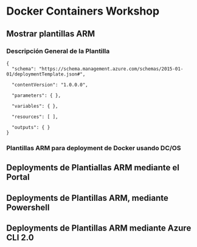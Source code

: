# Docker Containers Workshop

## Mostrar plantillas ARM

### Descripción General de la Plantilla

```
{
  "schema": "https://schema.management.azure.com/schemas/2015-01-01/deploymentTemplate.json#",
 
  "contentVersion": "1.0.0.0",
 
  "parameters": { },
 
  "variables": { },
 
  "resources": [ ],
 
  "outputs": { }
}
```

### Plantillas ARM para deployment de Docker usando DC/OS

[arbitrary case-insensitive reference text]: https://www.mozilla.org
[1]: http://slashdot.org
[link text itself]: http://www.reddit.com

## Deployments de Plantiallas ARM mediante el Portal

## Deployments de Plantillas ARM, mediante Powershell

## Deployments de Plantillas ARM mediante Azure CLI 2.0

